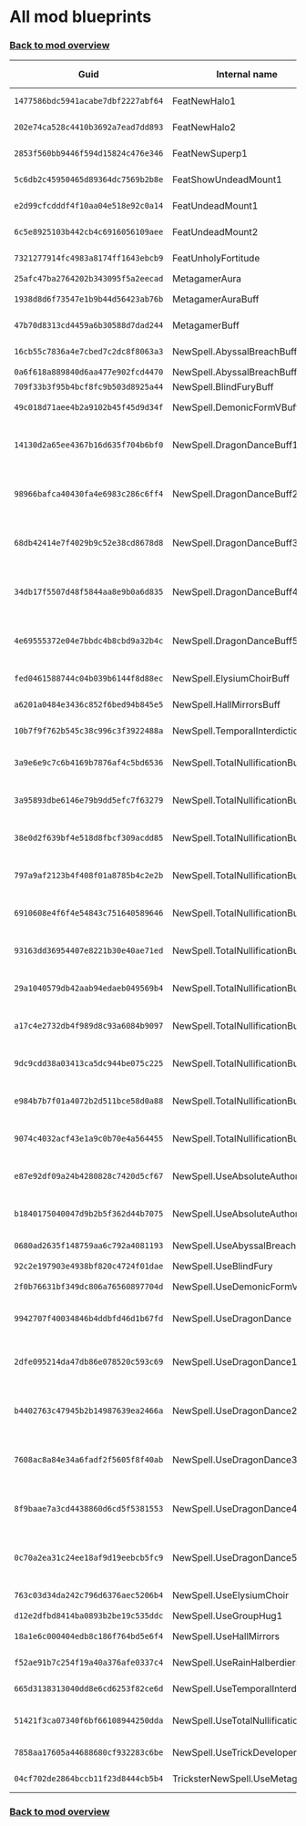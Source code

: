 # All mod blueprints

### [Back to mod overview](./README.md)

| Guid | Internal name | Display name |
| --- | --- | --- |
| `1477586bdc5941acabe7dbf2227abf64` | FeatNewHalo1 | Divine Champion |
| `202e74ca528c4410b3692a7ead7dd893` | FeatNewHalo2 | Flames of Heaven |
| `2853f560bb9446f594d15824c476e346` | FeatNewSuperp1 | Harmonious Echo |
| `5c6db2c45950465d89364dc7569b2b8e` | FeatShowUndeadMount1 | Undead Mount |
| `e2d99cfcdddf4f10aa04e518e92c0a14` | FeatUndeadMount1 | Undead Mount |
| `6c5e8925103b442cb4c6916056109aee` | FeatUndeadMount2 | Undead Mount |
| `7321277914fc4983a8174ff1643ebcb9` | FeatUnholyFortitude | Unholy Fortitude |
| `25afc47ba2764202b343095f5a2eecad` | MetagamerAura |  |
| `1938d8d6f73547e1b9b44d56423ab76b` | MetagamerAuraBuff | ‘Helpful’ Metagamer |
| `47b70d8313cd4459a6b30588d7dad244` | MetagamerBuff | ‘Helpful’ Metagamer |
| `16cb55c7836a4e7cbed7c2dc8f8063a3` | NewSpell.AbyssalBreachBuff | Abyssal Breach |
| `0a6f618a889840d6aa477e902fcd4470` | NewSpell.AbyssalBreachBuff2 |  |
| `709f33b3f95b4bcf8fc9b503d8925a44` | NewSpell.BlindFuryBuff | Blind Fury |
| `49c018d71aee4b2a9102b45f45d9d34f` | NewSpell.DemonicFormVBuff | Demonic Form V |
| `14130d2a65ee4367b16d635f704b6bf0` | NewSpell.DragonDanceBuff1 | Primordial Dragon Dance (Fire) |
| `98966bafca40430fa4e6983c286c6ff4` | NewSpell.DragonDanceBuff2 | Primordial Dragon Dance (Cold) |
| `68db42414e7f4029b9c52e38cd8678d8` | NewSpell.DragonDanceBuff3 | Primordial Dragon Dance (Lightning) |
| `34db17f5507d48f5844aa8e9b0a6d835` | NewSpell.DragonDanceBuff4 | Primordial Dragon Dance (Acid) |
| `4e69555372e04e7bbdc4b8cbd9a32b4c` | NewSpell.DragonDanceBuff5 | Primordial Dragon Dance (Sonic) |
| `fed0461588744c04b039b6144f8d88ec` | NewSpell.ElysiumChoirBuff | Elysium Choir |
| `a6201a0484e3436c852f6bed94b845e5` | NewSpell.HallMirrorsBuff | Hall of Mirrors |
| `10b7f9f762b545c38c996c3f3922488a` | NewSpell.TemporalInterdictionBuff | Temporal Interdiction |
| `3a9e6e9c7c6b4169b7876af4c5bd6536` | NewSpell.TotalNullificationBuff | Edict of Total Nullification |
| `3a95893dbe6146e79b9dd5efc7f63279` | NewSpell.TotalNullificationBuff1 | Edict of Total Nullification |
| `38e0d2f639bf4e518d8fbcf309acdd85` | NewSpell.TotalNullificationBuff10 | Edict of Total Nullification |
| `797a9af2123b4f408f01a8785b4c2e2b` | NewSpell.TotalNullificationBuff2 | Edict of Total Nullification |
| `6910608e4f6f4e54843c751640589646` | NewSpell.TotalNullificationBuff3 | Edict of Total Nullification |
| `93163dd36954407e8221b30e40ae71ed` | NewSpell.TotalNullificationBuff4 | Edict of Total Nullification |
| `29a1040579db42aab94edaeb049569b4` | NewSpell.TotalNullificationBuff5 | Edict of Total Nullification |
| `a17c4e2732db4f989d8c93a6084b9097` | NewSpell.TotalNullificationBuff6 | Edict of Total Nullification |
| `9dc9cdd38a03413ca5dc944be075c225` | NewSpell.TotalNullificationBuff7 | Edict of Total Nullification |
| `e984b7b7f01a4072b2d511bce58d0a88` | NewSpell.TotalNullificationBuff8 | Edict of Total Nullification |
| `9074c4032acf43e1a9c0b70e4a564455` | NewSpell.TotalNullificationBuff9 | Edict of Total Nullification |
| `e87e92df09a24b4280828c7420d5cf67` | NewSpell.UseAbsoluteAuthority1 | Edict of Absolute Authority |
| `b1840175040047d9b2b5f362d44b7075` | NewSpell.UseAbsoluteAuthority2 | Edict of Absolute Authority |
| `0680ad2635f148759aa6c792a4081193` | NewSpell.UseAbyssalBreach | Abyssal Breach |
| `92c2e197903e4938bf820c4724f01dae` | NewSpell.UseBlindFury | Blind Fury |
| `2f0b76631bf349dc806a76560897704d` | NewSpell.UseDemonicFormV | Demonic Form V |
| `9942707f40034846b4ddbfd46d1b67fd` | NewSpell.UseDragonDance | Primordial Dragon Dance |
| `2dfe095214da47db86e078520c593c69` | NewSpell.UseDragonDance1 | Primordial Dragon Dance (Fire) |
| `b4402763c47945b2b14987639ea2466a` | NewSpell.UseDragonDance2 | Primordial Dragon Dance (Cold) |
| `7608ac8a84e34a6fadf2f5605f8f40ab` | NewSpell.UseDragonDance3 | Primordial Dragon Dance (Lightning) |
| `8f9baae7a3cd4438860d6cd5f5381553` | NewSpell.UseDragonDance4 | Primordial Dragon Dance (Acid) |
| `0c70a2ea31c24ee18af9d19eebcb5fc9` | NewSpell.UseDragonDance5 | Primordial Dragon Dance (Sonic) |
| `763c03d34da242c796d6376aec5206b4` | NewSpell.UseElysiumChoir | Elysium Choir |
| `d12e2dfbd8414ba0893b2be19c535ddc` | NewSpell.UseGroupHug1 | Group Hug |
| `18a1e6c000404edb8c186f764bd5e6f4` | NewSpell.UseHallMirrors | Hall of Mirrors |
| `f52ae91b7c254f19a40a376afe0337c4` | NewSpell.UseRainHalberdiers | Rain of Halberdiers |
| `665d3138313040dd8e6cd6253f82ce6d` | NewSpell.UseTemporalInterdiction | Temporal Interdiction |
| `51421f3ca07340f6bf66108944250dda` | NewSpell.UseTotalNullification | Edict of Total Nullification |
| `7858aa17605a44688680cf932283c6be` | NewSpell.UseTrickDeveloper | Trick Developer |
| `04cf702de2864bccb11f23d8444cb5b4` | TricksterNewSpell.UseMetagamer | ‘Helpful’ Metagamer |

### [Back to mod overview](./README.md)

